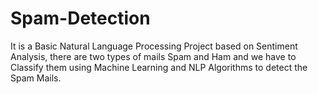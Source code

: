 # Spam-Detection
It is a Basic Natural Language Processing Project based on Sentiment Analysis, there are two types of mails Spam and Ham and we have to Classify them using Machine Learning and NLP Algorithms to detect the Spam Mails.

